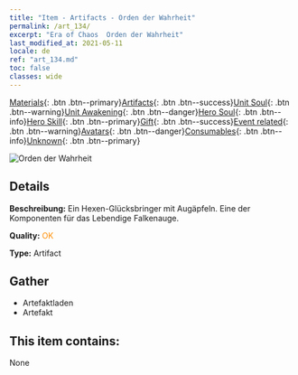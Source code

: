 ```yaml
---
title: "Item - Artifacts - Orden der Wahrheit"
permalink: /art_134/
excerpt: "Era of Chaos  Orden der Wahrheit"
last_modified_at: 2021-05-11
locale: de
ref: "art_134.md"
toc: false
classes: wide
---
```

 [Materials](/ItemsDE/){: .btn .btn--primary}[Artifacts](/ItemsDE/Artifacts/){: .btn .btn--success}[Unit Soul](/ItemsDE/UnitSoul/){: .btn .btn--warning}[Unit Awakening](/ItemsDE/UnitAwakening/){: .btn .btn--danger}[Hero Soul](/ItemsDE/HeroSoul/){: .btn .btn--info}[Hero Skill](/ItemsDE/HeroSkill/){: .btn .btn--primary}[Gift](/ItemsDE/Gift/){: .btn .btn--success}[Event related](/ItemsDE/Events/){: .btn .btn--warning}[Avatars](/ItemsDE/Avatars/){: .btn .btn--danger}[Consumables](/ItemsDE/Consumables/){: .btn .btn--info}[Unknown](/ItemsDE/Unknown/){: .btn .btn--primary}

 ![Orden der Wahrheit](/images/t/artifact_40333.png)

## Details
 **Beschreibung:** Ein Hexen-Glücksbringer mit Augäpfeln. Eine der Komponenten für das Lebendige Falkenauge.

 **Quality:** <span style="color: #FF8C00">OK</span>

 **Type:** Artifact

## Gather

*    Artefaktladen 
*    Artefakt 

## This item contains:

  None

